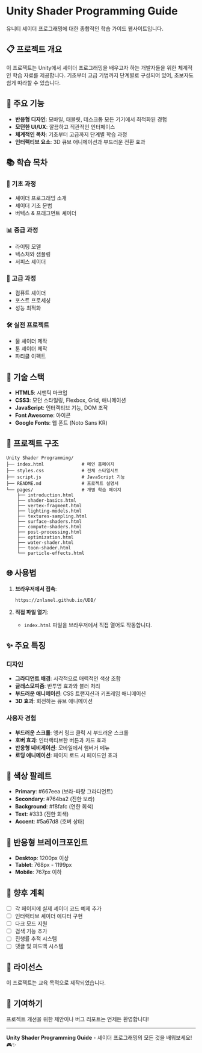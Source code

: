 # Unity Shader Programming Guide

유니티 셰이더 프로그래밍에 대한 종합적인 학습 가이드 웹사이트입니다.

## 📋 프로젝트 개요

이 프로젝트는 Unity에서 셰이더 프로그래밍을 배우고자 하는 개발자들을 위한 체계적인 학습 자료를 제공합니다. 기초부터 고급 기법까지 단계별로 구성되어 있어, 초보자도 쉽게 따라할 수 있습니다.

## 🚀 주요 기능

- **반응형 디자인**: 모바일, 태블릿, 데스크톱 모든 기기에서 최적화된 경험
- **모던한 UI/UX**: 깔끔하고 직관적인 인터페이스
- **체계적인 목차**: 기초부터 고급까지 단계별 학습 과정
- **인터랙티브 요소**: 3D 큐브 애니메이션과 부드러운 전환 효과

## 📚 학습 목차

### 🌱 기초 과정
- 셰이더 프로그래밍 소개
- 셰이더 기초 문법
- 버텍스 & 프래그먼트 셰이더

### 📊 중급 과정
- 라이팅 모델
- 텍스처와 샘플링
- 서피스 셰이더

### 🚀 고급 과정
- 컴퓨트 셰이더
- 포스트 프로세싱
- 성능 최적화

### 🛠️ 실전 프로젝트
- 물 셰이더 제작
- 툰 셰이더 제작
- 파티클 이펙트

## 🔧 기술 스택

- **HTML5**: 시맨틱 마크업
- **CSS3**: 모던 스타일링, Flexbox, Grid, 애니메이션
- **JavaScript**: 인터랙티브 기능, DOM 조작
- **Font Awesome**: 아이콘
- **Google Fonts**: 웹 폰트 (Noto Sans KR)

## 📁 프로젝트 구조

```
Unity Shader Programming/
├── index.html              # 메인 홈페이지
├── styles.css              # 전체 스타일시트
├── script.js               # JavaScript 기능
├── README.md               # 프로젝트 설명서
└── pages/                  # 개별 학습 페이지
    ├── introduction.html
    ├── shader-basics.html
    ├── vertex-fragment.html
    ├── lighting-models.html
    ├── textures-sampling.html
    ├── surface-shaders.html
    ├── compute-shaders.html
    ├── post-processing.html
    ├── optimization.html
    ├── water-shader.html
    ├── toon-shader.html
    └── particle-effects.html
```

## 🌐 사용법

1. **브라우저에서 접속**:
   ```
   https://znlsnel.github.io/UDB/
   ```

2. **직접 파일 열기**:
   - `index.html` 파일을 브라우저에서 직접 열어도 작동합니다.

## ✨ 주요 특징

### 디자인
- **그라디언트 배경**: 시각적으로 매력적인 색상 조합
- **글래스모피즘**: 반투명 효과와 블러 처리
- **부드러운 애니메이션**: CSS 트랜지션과 키프레임 애니메이션
- **3D 효과**: 회전하는 큐브 애니메이션

### 사용자 경험
- **부드러운 스크롤**: 앵커 링크 클릭 시 부드러운 스크롤
- **호버 효과**: 인터랙티브한 버튼과 카드 효과
- **반응형 네비게이션**: 모바일에서 햄버거 메뉴
- **로딩 애니메이션**: 페이지 로드 시 페이드인 효과

## 🎨 색상 팔레트

- **Primary**: #667eea (보라-파랑 그라디언트)
- **Secondary**: #764ba2 (진한 보라)
- **Background**: #f8fafc (연한 회색)
- **Text**: #333 (진한 회색)
- **Accent**: #5a67d8 (호버 상태)

## 📱 반응형 브레이크포인트

- **Desktop**: 1200px 이상
- **Tablet**: 768px - 1199px
- **Mobile**: 767px 이하

## 🔮 향후 계획

- [ ] 각 페이지에 실제 셰이더 코드 예제 추가
- [ ] 인터랙티브 셰이더 에디터 구현
- [ ] 다크 모드 지원
- [ ] 검색 기능 추가
- [ ] 진행률 추적 시스템
- [ ] 댓글 및 피드백 시스템

## 📄 라이선스

이 프로젝트는 교육 목적으로 제작되었습니다.

## 🤝 기여하기

프로젝트 개선을 위한 제안이나 버그 리포트는 언제든 환영합니다!

---

**Unity Shader Programming Guide** - 셰이더 프로그래밍의 모든 것을 배워보세요! 🎮✨ 
